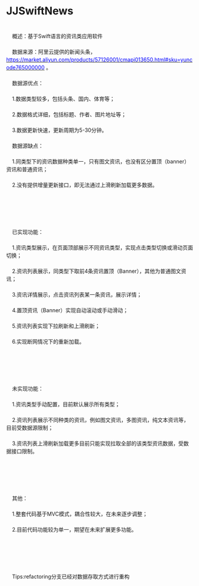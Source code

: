 # JJSwiftNews
<div yne-bulb-block="paragraph" style="white-space: pre-wrap; line-height: 1.5; font-size: 14px;">
	概述：基于Swift语言的资讯类应用软件
</div>
<div yne-bulb-block="paragraph" style="white-space: pre-wrap; line-height: 1.5; font-size: 14px;">
	数据来源：阿里云提供的新闻头条，<a href="https://market.aliyun.com/products/57126001/cmapi013650.html#sku=yuncode765000000"><span style="color: rgb(0, 0, 255);">https://market.aliyun.com/products/57126001/cmapi013650.html#sku=yuncode765000000</span></a> 。
</div>
<div yne-bulb-block="paragraph" style="white-space: pre-wrap; line-height: 1.5; font-size: 14px;">
	数据源优点：
</div>
<div yne-bulb-block="paragraph" style="white-space: pre-wrap; line-height: 1.5; font-size: 14px;">
	1.数据类型较多，包括头条、国内、体育等；
</div>
<div yne-bulb-block="paragraph" style="white-space: pre-wrap; line-height: 1.5; font-size: 14px;">
	2.数据格式详细，包括标题、作者、图片地址等；
</div>
<div yne-bulb-block="paragraph" style="white-space: pre-wrap; line-height: 1.5; font-size: 14px;">
	3.数据更新快速，更新周期为5-30分钟。
</div>
<div yne-bulb-block="paragraph" style="white-space: pre-wrap; line-height: 1.5; font-size: 14px;">
	数据源缺点：
</div>
<div yne-bulb-block="paragraph" style="white-space: pre-wrap; line-height: 1.5; font-size: 14px;">
	1.同类型下的资讯数据种类单一，只有图文资讯，也没有区分置顶（banner）资讯和普通资讯；
</div>
<div yne-bulb-block="paragraph" style="white-space: pre-wrap; line-height: 1.5; font-size: 14px;">
	2.没有提供增量更新接口，即无法通过上滑刷新加载更多数据。
</div>
<div yne-bulb-block="paragraph" style="white-space: pre-wrap; line-height: 1.5; font-size: 14px;">
	<br />
	
</div>
<div yne-bulb-block="paragraph" style="white-space: pre-wrap; line-height: 1.5; font-size: 14px;">
	已实现功能：
</div>
<div yne-bulb-block="paragraph" style="white-space: pre-wrap; line-height: 1.5; font-size: 14px;">
	1.资讯类型展示，在页面顶部展示不同资讯类型，实现点击类型切换或滑动页面切换；
</div>
<div yne-bulb-block="paragraph" style="white-space: pre-wrap; line-height: 1.5; font-size: 14px;">
	2.资讯列表展示，同类型下取前4条资讯置顶（Banner），其他为普通图文资讯；
</div>
<div yne-bulb-block="paragraph" style="white-space: pre-wrap; line-height: 1.5; font-size: 14px;">
	3.资讯详情展示，点击资讯列表某一条资讯，展示详情；
</div>
<div yne-bulb-block="paragraph" style="white-space: pre-wrap; line-height: 1.5; font-size: 14px;">
	4.置顶资讯（Banner）实现自动滚动或手动滑动；
</div>
<div yne-bulb-block="paragraph" style="white-space: pre-wrap; line-height: 1.5; font-size: 14px;">
	5.资讯列表实现下拉刷新和上滑刷新；
</div>
<div yne-bulb-block="paragraph" style="white-space: pre-wrap; line-height: 1.5; font-size: 14px;">
	6.实现断网情况下的重新加载。
</div>
<div yne-bulb-block="paragraph" style="white-space: pre-wrap; line-height: 1.5; font-size: 14px;">
	<br />
	
</div>
<div yne-bulb-block="paragraph" style="white-space: pre-wrap; line-height: 1.5; font-size: 14px;">
	未实现功能：
</div>
<div yne-bulb-block="paragraph" style="white-space: pre-wrap; line-height: 1.5; font-size: 14px;">
	1.资讯类型手动配置，目前默认展示所有类型；
</div>
<div yne-bulb-block="paragraph" style="white-space: pre-wrap; line-height: 1.5; font-size: 14px;">
	2.资讯列表展示不同种类的资讯，例如图文资讯，多图资讯，纯文本资讯等，目前受数据源限制；
</div>
<div yne-bulb-block="paragraph" style="white-space: pre-wrap; line-height: 1.5; font-size: 14px;">
	3.资讯列表上滑刷新加载更多目前只能实现拉取全部的该类型资讯数据，受数据接口限制。
</div>
<div yne-bulb-block="paragraph" style="white-space: pre-wrap; line-height: 1.5; font-size: 14px;">
	<br />
	
</div>
<div yne-bulb-block="paragraph" style="white-space: pre-wrap; line-height: 1.5; font-size: 14px;">
	其他：
</div>
<div yne-bulb-block="paragraph" style="white-space: pre-wrap; line-height: 1.5; font-size: 14px;">
	1.整套代码基于MVC模式，耦合性较大，在未来逐步调整；
</div>
<div yne-bulb-block="paragraph" style="white-space: pre-wrap; line-height: 1.5; font-size: 14px;">
	2.目前代码功能较为单一，期望在未来扩展更多功能。
</div>
<div yne-bulb-block="paragraph" style="white-space: pre-wrap; line-height: 1.5; font-size: 14px;">
	<br />
	
</div>

<div yne-bulb-block="paragraph" style="white-space: pre-wrap; line-height: 1.5; font-size: 14px;">
	Tips:refactoring分支已经对数据存取方式进行重构
</div>

